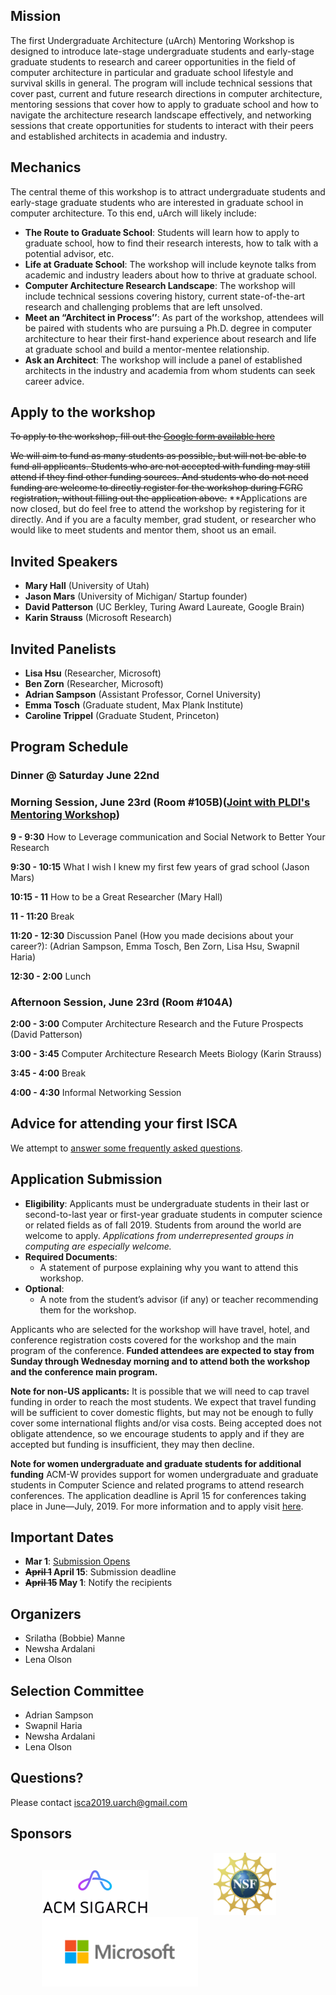 
## Mission

The first Undergraduate Architecture (uArch) Mentoring Workshop is designed to introduce late-stage undergraduate students and early-stage graduate students to research and career opportunities in the field of computer architecture in particular and graduate school lifestyle and survival skills in general. The program will include technical sessions that cover past, current and future research directions in computer architecture, mentoring sessions that cover how to apply to graduate school and how to navigate the architecture research landscape effectively, and networking sessions that create opportunities for students to interact with their peers and established architects in academia and industry. 

## Mechanics

The central theme of this workshop is to attract undergraduate students and early-stage graduate students who are interested in graduate school in computer architecture. To this end, uArch will likely include:
* **The Route to Graduate School**: Students will learn how to apply to graduate school, how to find their research interests, how to talk with a potential advisor, etc.
* **Life at Graduate School**: The workshop will include keynote talks from academic and industry leaders about how to thrive at graduate school.
* **Computer Architecture Research Landscape**: The workshop will include technical sessions covering history, current state-of-the-art research and challenging problems that are left unsolved.
* **Meet an “Architect in Process’’**: As part of the workshop, attendees will be paired with students who are pursuing a Ph.D. degree in computer architecture to hear their first-hand experience about research and life at graduate school and build a mentor-mentee relationship.
* **Ask an Architect**: The workshop will include a panel of established architects in the industry and academia from whom students can seek career advice.

## Apply to the workshop

~~To apply to the workshop, fill out the [Google form available here](https://docs.google.com/forms/d/e/1FAIpQLSdsEaCqNRF5RhxrplS-etOCLvbUWt9pfYfY-ABR6F2y-RAIag/viewform?vc=0&c=0&w=1)~~

~~We will aim to fund as many students as possible, but will not be able to fund all applicants.  Students who are not accepted with funding may still attend if they find other funding sources.  And students who do not need funding are welcome to directly register for the workshop during FCRC registration, without filling out the application above.~~
**Applications are now closed, but do feel free to attend the workshop by registering for it directly.  And if you are a faculty member, grad student, or researcher who would like to meet students and mentor them, shoot us an email.

## Invited Speakers
* **Mary Hall** (University of Utah)
* **Jason Mars** (University of Michigan/ Startup founder)
* **David Patterson** (UC Berkley, Turing Award Laureate, Google Brain)
* **Karin Strauss** (Microsoft Research)


## Invited Panelists
* **Lisa Hsu** (Researcher, Microsoft)
* **Ben Zorn** (Researcher, Microsoft)
* **Adrian Sampson** (Assistant Professor, Cornel University)
* **Emma Tosch** (Graduate student, Max Plank Institute)
* **Caroline Trippel** (Graduate Student, Princeton)

## Program Schedule

### Dinner @ Saturday June 22nd
### Morning Session, June 23rd (Room #105B)([Joint with PLDI's Mentoring Workshop](https://pldi19.sigplan.org/home/PLMW-PLDI-2019))

**9 - 9:30**             How to Leverage communication and Social Network to Better Your Research

**9:30 - 10:15**         What I wish I knew my first few years of grad school (Jason Mars)

**10:15 - 11**           How to be a Great Researcher (Mary Hall)

**11 - 11:20**           Break

**11:20 - 12:30**        Discussion Panel (How you made decisions about your career?): (Adrian Sampson, Emma Tosch, Ben Zorn, Lisa Hsu, Swapnil Haria)

**12:30 - 2:00**         Lunch


### Afternoon Session, June 23rd (Room #104A)

**2:00 - 3:00**         Computer Architecture Research and the Future Prospects (David Patterson)

**3:00 - 3:45**         Computer Architecture Research Meets Biology (Karin Strauss)

**3:45 - 4:00**         Break

**4:00 - 4:30**         Informal Networking Session

## Advice for attending your first ISCA
We attempt to [answer some frequently asked questions](https://uarch2019.github.io/uarch2019/first_time_attendee_faq).

## Application Submission
* **Eligibility**: Applicants must be undergraduate students in their last or second-to-last year or first-year graduate students in computer science or related fields as of fall 2019.  Students from around the world are welcome to apply. *Applications from underrepresented groups in computing are especially welcome.*
* **Required Documents**: 
  * A statement of purpose explaining why you want to attend this workshop.
* **Optional**:
  * A note from the student’s advisor (if any) or teacher recommending them for the workshop.

Applicants who are selected for the workshop will have travel, hotel, and conference registration costs covered for the workshop and the main program of the conference. **Funded attendees are expected to stay from Sunday through Wednesday morning and to attend both the workshop and the conference main program.**

**Note for non-US applicants:** It is possible that we will need to cap travel funding in order to reach the most students.  We expect that travel funding will be sufficient to cover domestic flights, but may not be enough to fully cover some international flights and/or visa costs.  Being accepted does not obligate attendence, so we encourage students to apply and if they are accepted but funding is insufficient, they may then decline.

**Note for women undergraduate and graduate students for additional funding** ACM-W provides support for women undergraduate and graduate students in Computer Science and related programs to attend research conferences. The application deadline is April 15 for conferences taking place in June—July, 2019.   For more information and to apply visit [here](https://women.acm.org/scholarships). 

## Important Dates
- **Mar 1**: [Submission Opens](https://docs.google.com/forms/d/e/1FAIpQLSdsEaCqNRF5RhxrplS-etOCLvbUWt9pfYfY-ABR6F2y-RAIag/viewform?vc=0&c=0&w=1)
- **~~April 1~~ April 15**: Submission deadline
- **~~April 15~~ May 1**: Notify the recipients 

## Organizers
- Srilatha (Bobbie) Manne
- Newsha Ardalani 
- Lena Olson

## Selection Committee
- Adrian Sampson
- Swapnil Haria
- Newsha Ardalani
- Lena Olson

## Questions?
Please contact [isca2019.uarch@gmail.com](isca2019.uarch@gmail.com)

## Sponsors
<p align="left">
 <img src="./images/sigarch.png" hspace="50"/>
 <img src="./images/nsf.svg.png" width="100" height="100" hspace="50"/>
 <img src="./images/microsoft.png" width="250" hspace="50"/>
</p>

